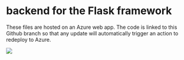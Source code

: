 # backend for the Flask framework
These files are hosted on an Azure web app. The code is linked to this Github branch so that any update will automatically trigger an action to redeploy to Azure.

<picture>
  <img src="https://github.com/kbdv/TMDB-etl/assets/113033203/73bd12aa-a5b9-4f88-a37c-cb1c4bc7a94e" />
</picture>
